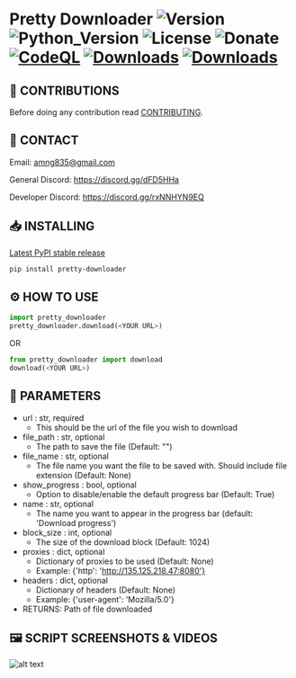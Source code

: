 # Pretty Downloader ![Version](https://img.shields.io/badge/Version-v0.1.0-orange?style=flat-square&url=https://github.com/DEADSEC-SECURITY/pretty-downloader/blob/main/CHANGELOG.md) ![Python_Version](https://img.shields.io/badge/Python-3.7%2B-blue?style=flat-square) ![License](https://img.shields.io/badge/License-MIT-red?style=flat-square) ![Donate](https://img.shields.io/badge/Donate-Crypto-yellow?style=flat-square) [![CodeQL](https://github.com/DEADSEC-SECURITY/pretty-downloader/actions/workflows/codeql-analysis.yml/badge.svg)](https://github.com/DEADSEC-SECURITY/pretty-downloader/actions/workflows/codeql-analysis.yml) [![Downloads](https://pepy.tech/badge/pretty-downloader)](https://pepy.tech/project/pretty-downloader) [![Downloads](https://pepy.tech/badge/pretty-downloader/month)](https://pepy.tech/project/pretty-downloader)

## 📝 CONTRIBUTIONS

Before doing any contribution read <a href="https://github.com/DEADSEC-SECURITY/pretty-downloader/blob/main/CONTRIBUTING.md">CONTRIBUTING</a>.

## 📧 CONTACT

Email: amng835@gmail.com

General Discord: https://discord.gg/dFD5HHa

Developer Discord: https://discord.gg/rxNNHYN9EQ

## 📥 INSTALLING
<a href="https://pypi.org/project/Pretty-Downloader">Latest PyPI stable release</a>
```bash
pip install pretty-downloader
```

## ⚙ HOW TO USE
```python
import pretty_downloader
pretty_downloader.download(<YOUR URL>)
```
OR
```python
from pretty_downloader import download
download(<YOUR URL>)
```

## 🤝 PARAMETERS
- url : str, required
  - This should be the url of the file you wish to download
- file_path : str, optional
  - The path to save the file (Default: "")
- file_name : str, optional 
  - The file name you want the file to be saved with. Should include file extension (Default: None)
- show_progress : bool, optional
  - Option to disable/enable the default progress bar (Default: True)
- name : str, optional
  - The name you want to appear in the progress bar (default: 'Download progress')
- block_size : int, optional
  - The size of the download block (Default: 1024)
- proxies : dict, optional
  - Dictionary of proxies to be used (Default: None)
  - Example: {'http': 'http://135.125.218.47:8080'}
- headers : dict, optional
  - Dictionary of headers (Default: None)
  - Example: {'user-agent': 'Mozilla/5.0'}
- RETURNS: Path of file downloaded


## 🖼️ SCRIPT SCREENSHOTS & VIDEOS

  ![alt text](https://s4.gifyu.com/images/New-video.gif)
